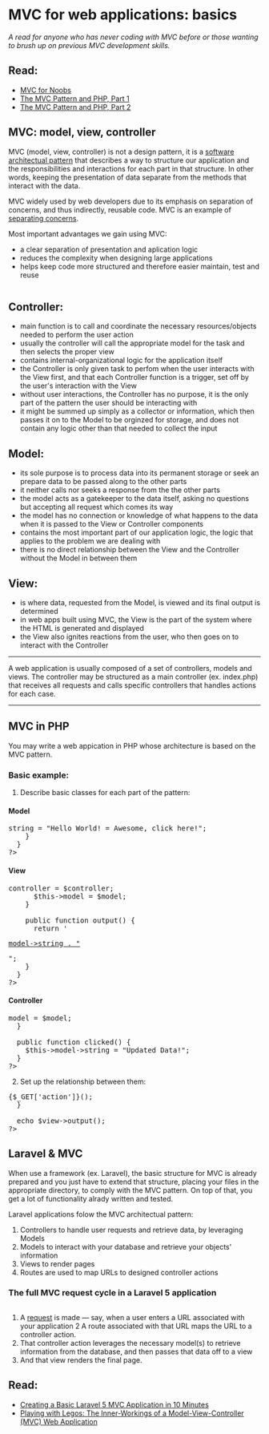 # MVC for web applications: basics

<i>A read for anyone who has never coding with MVC before or those wanting to brush up on previous MVC development skills.</i>

## Read:
* [MVC for Noobs](https://code.tutsplus.com/tutorials/mvc-for-noobs--net-10488) 
* [The MVC Pattern and PHP, Part 1](https://www.sitepoint.com/the-mvc-pattern-and-php-1/)
* [The MVC Pattern and PHP, Part 2](https://www.sitepoint.com/the-mvc-pattern-and-php-2/)

## MVC: model, view, controller

MVC (model, view, controller) is not a design pattern, it is a [software architectual pattern](https://en.wikipedia.org/wiki/Software_architecture) that describes a way to structure our application and the responsibilities and interactions for each part in that structure. In other words, keeping the presentation of data separate from the methods that interact with the data.

MVC widely used by web developers due to its emphasis on separation of concerns, and thus indirectly, reusable code. MVC is an example of [separating concerns](https://en.wikipedia.org/wiki/Separation_of_concerns#HTML.2C_CSS.2C_JavaScript).

Most important advantages we gain using MVC:
- a clear separation of presentation and aplication logic
- reduces the complexity when designing large applications
- helps keep code more structured and therefore easier maintain, test and reuse

<img src="https://upload.wikimedia.org/wikipedia/commons/thumb/a/a0/MVC-Process.svg/500px-MVC-Process.svg.png" alt="">

## Controller:
- main function is to call and coordinate the necessary resources/objects needed to perform the user action
- usually the controller will call the appropriate model for the task and then selects the proper view
- contains internal-organizational logic for the application itself
- the Controller is only given task to perfom when the user interacts with the View first, and that each Controller function is a trigger, set off by the user's interaction with the View
- without user interactions, the Controller has no purpose, it is the only part of the pattern the user should be interacting with
- it might be summed up simply as a collector or information, which then passes it on to the Model to be orginzed for storage, and does not contain any logic other than that needed to collect the input

## Model:
- its sole purpose is to process data into its permanent storage or seek an prepare data to be passed along to the other parts
- it neither calls nor seeks a response from the the other parts
- the model acts as a gatekeeper to the data itself, asking no questions but accepting all request which comes its way
- the model has no connection or knowledge of what happens to the data when it is passed to the View or Controller components
- contains the most important part of our application logic, the logic that applies to the problem we are dealing with
- there is no direct relationship between the View and the Controller without the Model in between them

## View:
- is where data, requested from the Model, is viewed and its final output is determined
- in web apps built using MVC, the View is the part of the system where the HTML is generated and displayed
- the View also ignites reactions from the user, who then goes on to interact with the Controller

---
A web application is usually composed of a set of controllers, models and views. The controller may be structured as a main controller (ex. index.php) that receives all requests and calls specific controllers that handles actions for each case.

---

## MVC in PHP

You may write a web appication in PHP whose architecture is based on the MVC pattern.

### Basic example:

1) Describe basic classes for each part of the pattern:

#### Model
<pre>
<?php
  class Model
  {
    public $string;

    public function __construct() {
      $this->string = "Hello World! = Awesome, click here!";
    }
  }
?>
</pre>

#### View
<pre>
<?php
  class View
  {
    private $model;
    private $controller;

    public function __construct($controller, $model) {
      $this->controller = $controller;
      $this->model = $model;
    }

    public function output() {
      return '<p><a href="mvc.php?action=clicked"' . $this->model->string . "</a></p>";
    }
  }
?>
</pre>

#### Controller
<pre>
<?php
  private $model;

  public function __construct($model) {
    $this->model = $model;
  }

  public function clicked() {
    $this->model->string = "Updated Data!";
  }
?>
</pre>

2) Set up the relationship between them:
<pre>
<?php
  $model = new Model();
  $controller = new Controller($model);
  $view = new View($controller, $model);

  if (isset($_GET['action']) && !empty($_GET['action'])) {
    $controller->{$_GET['action']}();
  }

  echo $view->output();
?>
</pre>

## Laravel & MVC

When use a framework (ex. Laravel), the basic structure for MVC is already prepared and you just have to extend that structure, placing your files in the appropriate directory, to comply with the MVC pattern. On top of that, you get a lot of functionality alrady written and tested.

Laravel applications folow the MVC architectual pattern:
1. Controllers to handle user requests and retrieve data, by leveraging Models
2. Models to interact with your database and retrieve your objects' information
3. Views to render pages
4. Routes are used to map URLs to designed controller actions

### The full MVC request cycle in a Laravel 5 application

<img src="http://laravelbook.com/images/laravel-architecture/laravel-mvc-components.png" alt="">

1. A [request](https://en.wikipedia.org/wiki/Request%E2%80%93response) is made — say, when a user enters a URL associated with your application
2 A route associated with that URL maps the URL to a controller action.
3. That controller action leverages the necessary model(s) to retrieve information from the database, and then passes that data off to a view
4. And that view renders the final page.

## Read:
* [Creating a Basic Laravel 5 MVC Application in 10 Minutes](https://selftaughtcoders.com/from-idea-to-launch/lesson-17/laravel-5-mvc-application-in-10-minutes/)
* [Playing with Legos: The Inner-Workings of a Model-View-Controller (MVC) Web Application](https://selftaughtcoders.com/model-view-controller-mvc-web-application/)


